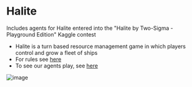 # Halite
Includes agents for Halite entered into the "Halite by Two-Sigma - Playground Edition" Kaggle contest 

 - Halite is a turn based resource management game in which players control and grow a fleet of ships
 - For rules see [here](https://www.kaggle.com/c/halite)
 - To see our agents play, see [here](https://www.kaggle.com/c/halite-iv-playground-edition/leaderboard?dialog=episodes-submission-18810444)

![image](https://user-images.githubusercontent.com/53799135/122690969-9c586500-d1fa-11eb-8583-802e8d3c56b5.png)
